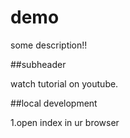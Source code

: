 # demo

some description!!

##subheader

watch tutorial on youtube.

##local development

1.open index in ur browser

